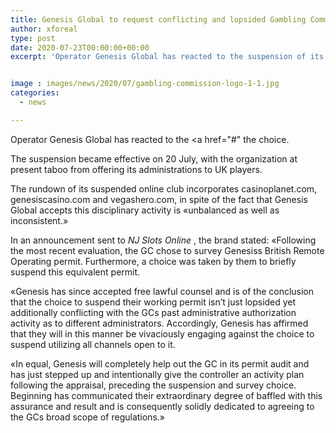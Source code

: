 ```yaml
---
title: Genesis Global to request conflicting and lopsided Gambling Commission suspension
author: xforeal 
type: post
date: 2020-07-23T00:00:00+00:00
excerpt: 'Operator Genesis Global has reacted to the suspension of its permit by the Gambling Commission by affirming it will "enthusiastically claim" the decision '


image : images/news/2020/07/gambling-commission-logo-1-1.jpg
categories:
  - news

---
```

Operator Genesis Global has reacted to the <a href="#" the choice. 

The suspension became effective on 20 July, with the organization at present taboo from offering its administrations to UK players. 

The rundown of its suspended online club incorporates casinoplanet.com, genesiscasino.com and vegashero.com, in spite of the fact that Genesis Global accepts this disciplinary activity is &#171;unbalanced as well as inconsistent.&#187; 

In an announcement sent to _NJ Slots Online_ , the brand stated: &#171;Following the most recent evaluation, the GC chose to survey Genesiss British Remote Operating permit. Furthermore, a choice was taken by them to briefly suspend this equivalent permit. 

&#171;Genesis has since accepted free lawful counsel and is of the conclusion that the choice to suspend their working permit isn&#8217;t just lopsided yet additionally conflicting with the GCs past administrative authorization activity as to different administrators. Accordingly, Genesis has affirmed that they will in this manner be vivaciously engaging against the choice to suspend utilizing all channels open to it. 

&#171;In equal, Genesis will completely help out the GC in its permit audit and has just stepped up and intentionally give the controller an activity plan following the appraisal, preceding the suspension and survey choice. Beginning has communicated their extraordinary degree of baffled with this assurance and result and is consequently solidly dedicated to agreeing to the GCs broad scope of regulations.&#187;